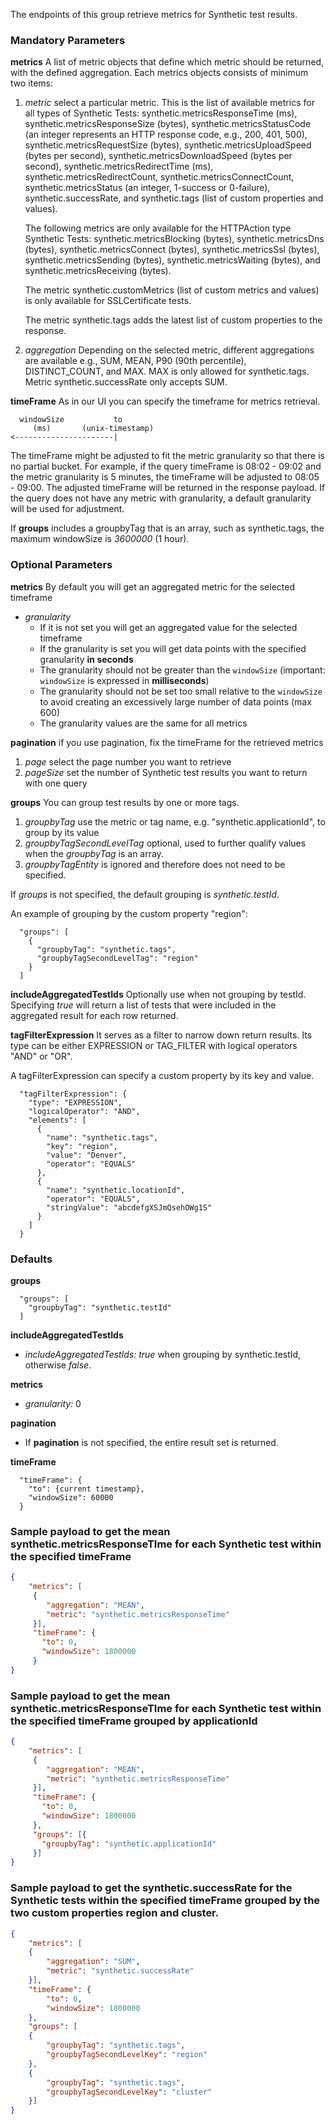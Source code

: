 The endpoints of this group retrieve metrics for Synthetic test results.
### Mandatory Parameters

**metrics** A list of metric objects that define which metric should be returned, with the defined aggregation. Each metrics objects consists of minimum two items:
1. *metric* select a particular metric. This is the list of available metrics for all types of Synthetic Tests:
   synthetic.metricsResponseTime (ms), synthetic.metricsResponseSize (bytes), synthetic.metricsStatusCode (an integer represents an HTTP response code, e.g., 200, 401, 500), synthetic.metricsRequestSize (bytes),
   synthetic.metricsUploadSpeed (bytes per second), synthetic.metricsDownloadSpeed (bytes per second),
   synthetic.metricsRedirectTime (ms), synthetic.metricsRedirectCount, synthetic.metricsConnectCount, synthetic.metricsStatus (an integer, 1-success or 0-failure), synthetic.successRate, and synthetic.tags (list of custom properties and values).

   The following metrics are only available for the HTTPAction type Synthetic Tests: synthetic.metricsBlocking (bytes), synthetic.metricsDns (bytes), synthetic.metricsConnect (bytes), synthetic.metricsSsl (bytes),
   synthetic.metricsSending (bytes), synthetic.metricsWaiting (bytes), and synthetic.metricsReceiving (bytes).

   The metric synthetic.customMetrics (list of custom metrics and values) is only available for SSLCertificate tests.

   The metric synthetic.tags adds the latest list of custom properties to the response.

2. *aggregation* Depending on the selected metric, different aggregations are available e.g., SUM, MEAN, P90 (90th percentile), DISTINCT_COUNT, and MAX.  MAX is only allowed for synthetic.tags. Metric synthetic.successRate only accepts SUM.

**timeFrame** As in our UI you can specify the timeframe for metrics retrieval.
```
  windowSize           to
     (ms)       (unix-timestamp)
<----------------------|
```
The timeFrame might be adjusted to fit the metric granularity so that there is no partial bucket. For example, if the query timeFrame is 08:02 - 09:02 and the metric granularity is 5 minutes, the timeFrame will be adjusted to 08:05 - 09:00. The adjusted timeFrame will be returned in the response payload. If the query does not have any metric with granularity, a default granularity will be used for adjustment. 

If **groups** includes a groupbyTag that is an array, such as synthetic.tags, the maximum windowSize is *3600000* (1 hour).

### Optional Parameters

**metrics** By default you will get an aggregated metric for the selected timeframe

* *granularity*
  * If it is not set you will get an aggregated value for the selected timeframe
  * If the granularity is set you will get data points with the specified granularity **in seconds**
  * The granularity should not be greater than the `windowSize` (important: `windowSize` is expressed in **milliseconds**)
  * The granularity should not be set too small relative to the `windowSize` to avoid creating an excessively large number of data points (max 600)
  * The granularity values are the same for all metrics

**pagination** if you use pagination, fix the timeFrame for the retrieved metrics
1. *page* select the page number you want to retrieve
2. *pageSize* set the number of Synthetic test results you want to return with one query

**groups** You can group test results by one or more tags.
1. *groupbyTag* use the metric or tag name, e.g. "synthetic.applicationId", to group by its value
2. *groupbyTagSecondLevelTag* optional, used to further qualify values when the *groupbyTag* is an array.
3. *groupbyTagEntity* is ignored and therefore does not need to be specified.

If *groups* is not specified, the default grouping is *synthetic.testId*.

An example of grouping by the custom property "region":
```
  "groups": [
    {
      "groupbyTag": "synthetic.tags",
      "groupbyTagSecondLevelTag": "region"
    }
  ]
```

**includeAggregatedTestIds** Optionally use when not grouping by testId.  Specifying *true* will return a list of tests that were included in the aggregated result for each row returned.

**tagFilterExpression** It serves as a filter to narrow down return results. Its type can be either EXPRESSION or TAG_FILTER with
logical operators "AND" or "OR".

A tagFilterExpression can specify a custom property by its key and value.
```
  "tagFilterExpression": {
    "type": "EXPRESSION",
    "logicalOperator": "AND",
    "elements": [
      {
        "name": "synthetic.tags",
        "key": "region",
        "value": "Denver",
        "operator": "EQUALS"
      },
      {
        "name": "synthetic.locationId",
        "operator": "EQUALS",
        "stringValue": "abcdefgXSJmQsehOWg1S"
      }
    ]
  }
```

### Defaults

**groups**
```
  "groups": [
    "groupbyTag": "synthetic.testId"
  ]
```

**includeAggregatedTestIds**
* *includeAggregatedTestIds:* *true* when grouping by synthetic.testId, otherwise *false*.

**metrics**
* *granularity:* 0

**pagination**
* If **pagination** is not specified, the entire result set is returned.

**timeFrame**
```
  "timeFrame": {
    "to": {current timestamp},
    "windowSize": 60000
  }
```

### Sample payload to get the mean synthetic.metricsResponseTIme for each Synthetic test within the specified timeFrame
```json
{
    "metrics": [
     {
        "aggregation": "MEAN",
        "metric": "synthetic.metricsResponseTime"
     }],
     "timeFrame": {
       "to": 0,
       "windowSize": 1800000  
     }
} 
```

### Sample payload to get the mean synthetic.metricsResponseTIme for each Synthetic test within the specified timeFrame grouped by applicationId
```json
{
    "metrics": [
     {
        "aggregation": "MEAN",
        "metric": "synthetic.metricsResponseTime"
     }],
     "timeFrame": {
       "to": 0,
       "windowSize": 1800000  
     },
     "groups": [{
       "groupbyTag": "synthetic.applicationId"
     }]
} 
```

### Sample payload to get the synthetic.successRate for the Synthetic tests within the specified timeFrame grouped by the two custom properties region and cluster.
```json
{
    "metrics": [
    {
        "aggregation": "SUM",
        "metric": "synthetic.successRate"
    }],
    "timeFrame": {
        "to": 0,
        "windowSize": 1800000
    },
    "groups": [
    {
        "groupbyTag": "synthetic.tags",
        "groupbyTagSecondLevelKey": "region"
    },
    {
        "groupbyTag": "synthetic.tags",
        "groupbyTagSecondLevelKey": "cluster"
    }]
}
```
